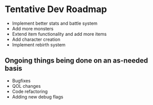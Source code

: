 # Tentative Dev Roadmap

* Implement better stats and battle system
* Add more monsters
* Extend item functionality and add more items
* Add character creation
* Implement rebirth system

## Ongoing things being done on an as-needed basis

* Bugfixes
* QOL changes
* Code refactoring
* Adding new debug flags